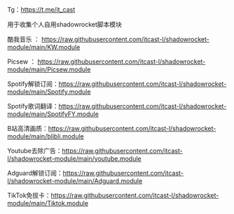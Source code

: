 
Tg：https://t.me/it_cast

用于收集个人自用shadowrocket脚本模块
 
酷我音乐 ： https://raw.githubusercontent.com/itcast-l/shadowrocket-module/main/KW.module

Picsew ：  https://raw.githubusercontent.com/itcast-l/shadowrocket-module/main/Picsew.module

Spotify解锁订阅：https://raw.githubusercontent.com/itcast-l/shadowrocket-module/main/Spotify.module

Spotify歌词翻译：https://raw.githubusercontent.com/itcast-l/shadowrocket-module/main/SpotifyFY.module

B站高清画质：https://raw.githubusercontent.com/itcast-l/shadowrocket-module/main/blibli.module

Youtube去除广告：https://raw.githubusercontent.com/itcast-l/shadowrocket-module/main/youtube.module

Adguard解锁订阅：https://raw.githubusercontent.com/itcast-l/shadowrocket-module/main/Adguard.module

TikTok免拔卡：https://raw.githubusercontent.com/itcast-l/shadowrocket-module/main/Tiktok.module
